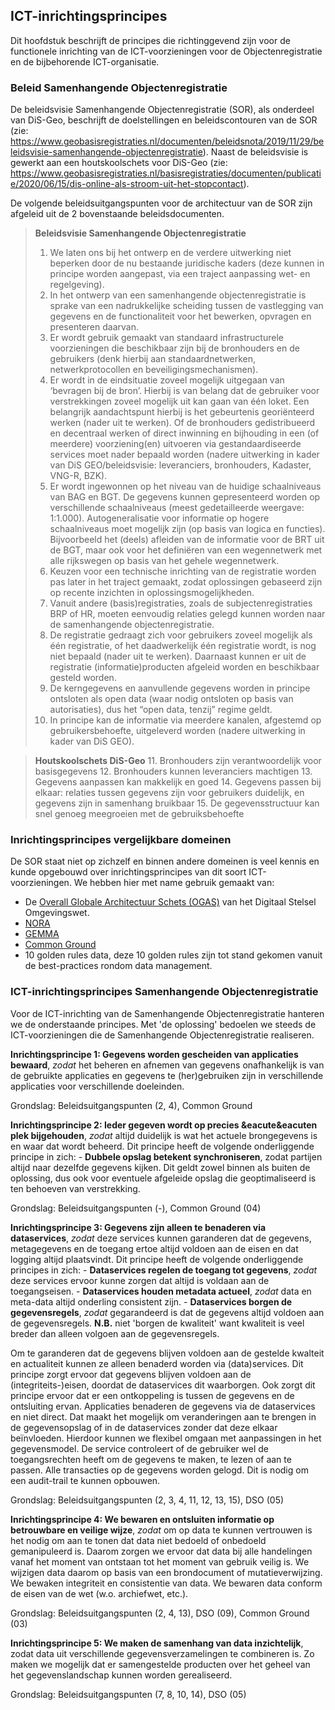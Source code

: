 ## ICT-inrichtingsprincipes

Dit hoofdstuk beschrijft de principes die richtinggevend zijn voor de functionele inrichting van de ICT-voorzieningen voor de Objectenregistratie en de bijbehorende ICT-organisatie. 

### Beleid Samenhangende Objectenregistratie

De beleidsvisie Samenhangende Objectenregistratie (SOR), als onderdeel van DiS-Geo, beschrijft de doelstellingen en beleidscontouren van de SOR (zie: https://www.geobasisregistraties.nl/documenten/beleidsnota/2019/11/29/beleidsvisie-samenhangende-objectenregistratie). Naast de beleidsvisie is gewerkt aan een houtskoolschets voor DiS-Geo (zie: https://www.geobasisregistraties.nl/basisregistraties/documenten/publicatie/2020/06/15/dis-online-als-stroom-uit-het-stopcontact).

De volgende beleidsuitgangspunten voor de architectuur van de SOR zijn afgeleid uit de 2 bovenstaande beleidsdocumenten.

> **Beleidsvisie Samenhangende Objectenregistratie**
> 1. We laten ons bij het ontwerp en de verdere uitwerking niet beperken door de nu bestaande juridische kaders (deze kunnen in principe worden aangepast, via een traject aanpassing wet- en regelgeving).
> 2. In het ontwerp van een samenhangende objectenregistratie is sprake van een nadrukkelijke scheiding tussen de vastlegging van gegevens en de functionaliteit voor het bewerken, opvragen en presenteren daarvan.
> 3. Er wordt gebruik gemaakt van standaard infrastructurele voorzieningen die beschikbaar zijn bij de bronhouders en de gebruikers (denk hierbij aan standaardnetwerken, netwerkprotocollen en beveiligingsmechanismen).
> 4. Er wordt in de eindsituatie zoveel mogelijk uitgegaan van ‘bevragen bij de bron’. Hierbij is van belang dat de gebruiker voor verstrekkingen zoveel mogelijk uit kan gaan van één loket. Een belangrijk aandachtspunt hierbij is het gebeurtenis georiënteerd werken (nader uit te werken). Of de bronhouders gedistribueerd en decentraal werken of direct inwinning en bijhouding in een (of meerdere) voorziening(en) uitvoeren via gestandaardiseerde services moet nader bepaald worden (nadere uitwerking in kader van DiS GEO/beleidsvisie: leveranciers, bronhouders, Kadaster, VNG-R, BZK).
> 5. Er wordt ingewonnen op het niveau van de huidige schaalniveaus van BAG en BGT. De gegevens kunnen gepresenteerd worden op verschillende schaalniveaus (meest gedetailleerde weergave: 1:1.000). Autogeneralisatie voor informatie op hogere schaalniveaus moet mogelijk zijn (op basis van logica en functies). Bijvoorbeeld het (deels) afleiden van de informatie voor de BRT uit de BGT, maar ook voor het definiëren van een wegennetwerk met alle rijkswegen op basis van het gehele wegennetwerk.
> 6. Keuzen voor een technische inrichting van de registratie worden pas later in het traject gemaakt, zodat oplossingen gebaseerd zijn op recente inzichten in oplossingsmogelijkheden.
> 7. Vanuit andere (basis)registraties, zoals de subjectenregistraties BRP of HR, moeten eenvoudig relaties gelegd kunnen worden naar de samenhangende objectenregistratie.
> 8. De registratie gedraagt zich voor gebruikers zoveel mogelijk als één registratie, of het daadwerkelijk één registratie wordt, is nog niet bepaald (nader uit te werken). Daarnaast kunnen er uit de registratie (informatie)producten afgeleid worden en beschikbaar gesteld worden.
> 9. De kerngegevens en aanvullende gegevens worden in principe ontsloten als open data (waar nodig ontsloten op basis van autorisaties), dus het “open data, tenzij” regime geldt.
> 10. In principe kan de informatie via meerdere kanalen, afgestemd op gebruikersbehoefte, uitgeleverd worden (nadere uitwerking in kader van DiS GEO).

> **Houtskoolschets DiS-Geo**
> 11. Bronhouders zijn verantwoordelijk voor basisgegevens
> 12. Bronhouders kunnen leveranciers machtigen
> 13. Gegevens aanpassen kan makkelijk en goed
> 14. Gegevens passen bij elkaar: relaties tussen gegevens zijn voor gebruikers duidelijk, en gegevens zijn in samenhang bruikbaar
> 15. De gegevensstructuur kan snel genoeg meegroeien met de gebruiksbehoefte

### Inrichtingsprincipes vergelijkbare domeinen

De SOR staat niet op zichzelf en binnen andere domeinen is veel kennis en kunde opgebouwd over inrichtingsprincipes van dit soort ICT-voorzieningen. We hebben hier met name gebruik gemaakt van:
- De [Overall Globale Architectuur Schets (OGAS)](https://aandeslagmetdeomgevingswet.nl/publish/library/219/dso_-_gas_-_overall_gas_1.pdf) van het Digitaal Stelsel Omgevingswet.
- [NORA](#basisprincipes-nora)
- [GEMMA](#inrichtingsprincipes-gemma)
- [Common Ground](#inrichtingsprincipes-common-ground)
- 10 golden rules data, deze 10 golden rules zijn tot stand gekomen vanuit de best-practices rondom data management.


### ICT-inrichtingsprincipes Samenhangende Objectenregistratie

Voor de ICT-inrichting van de Samenhangende Objectenregistratie hanteren we de onderstaande principes. Met 'de oplossing' bedoelen we steeds de ICT-voorzieningen die de Samenhangende Objectenregistratie realiseren.

 **Inrichtingsprincipe 1: Gegevens worden gescheiden van applicaties bewaard**, *zodat* het beheren en afnemen van gegevens onafhankelijk is van de gebruikte applicaties en gegevens te (her)gebruiken zijn in verschillende applicaties voor verschillende doeleinden.
 
Grondslag: Beleidsuitgangspunten (2, 4), Common Ground 

**Inrichtingsprincipe 2: Ieder gegeven wordt op precies &eacute&eacuten plek bijgehouden**, *zodat* altijd duidelijk is wat het actuele brongegevens is en waar dat wordt beheerd. Dit principe heeft de volgende onderliggende principe in zich:
     - **Dubbele opslag betekent synchroniseren**, zodat partijen altijd naar dezelfde gegevens kijken. Dit geldt zowel binnen als buiten de oplossing, dus ook voor eventuele afgeleide opslag die geoptimaliseerd is ten behoeven van verstrekking.

Grondslag: Beleidsuitgangspunten (-), Common Ground (04)

**Inrichtingsprincipe 3: Gegevens zijn alleen te benaderen via dataservices**, *zodat* deze services kunnen garanderen dat de gegevens, metagegevens en de toegang ertoe altijd voldoen aan de eisen en dat logging altijd plaatsvindt. Dit principe heeft de volgende onderliggende principes in zich:
    - **Dataservices regelen de toegang tot gegevens**, *zodat* deze services ervoor kunne zorgen dat altijd is voldaan aan de toegangseisen.
    - **Dataservices houden metadata actueel**, *zodat* data en meta-data altijd onderling consistent zijn.
    - **Dataservices borgen de gegevensregels**, *zodat* gegarandeerd is dat de gegevens altijd voldoen aan de gegevensregels. **N.B.** niet 'borgen de kwaliteit' want kwaliteit is veel breder dan alleen volgoen aan de gegevensregels.

Om te garanderen dat de gegevens blijven voldoen aan de gestelde kwalteit en actualiteit kunnen ze alleen benaderd worden via (data)services. Dit principe zorgt ervoor dat gegevens blijven voldoen aan de (integriteits-)eisen, doordat de dataservices dit waarborgen. Ook zorgt dit principe ervoor dat er een ontkoppeling is tussen de gegevens en de ontsluiting ervan. Applicaties benaderen de gegevens via de dataservices en niet direct. Dat maakt het mogelijk om veranderingen aan te brengen in de gegevensopslag of in de dataservices zonder dat deze elkaar beïnvloeden. Hierdoor kunnen we flexibel omgaan met aanpassingen in het gegevensmodel.
De service controleert of de gebruiker wel de toegangsrechten heeft om de gegevens te maken, te lezen of aan te passen.
Alle transacties op de gegevens worden gelogd. Dit is nodig om een audit-trail te kunnen opbouwen.

Grondslag: Beleidsuitgangspunten (2, 3, 4, 11, 12, 13, 15), DSO (05)
 
**Inrichtingsprincipe 4: We bewaren en ontsluiten informatie op betrouwbare en veilige wijze**, *zodat* om op data te kunnen vertrouwen is het nodig om aan te tonen dat data niet bedoeld of onbedoeld gemanipuleerd is. Daarom zorgen we ervoor dat data bij alle handelingen vanaf het moment van ontstaan tot het moment van gebruik veilig is. We wijzigen data daarom op basis van een brondocument of mutatieverwijzing. We bewaken integriteit en consistentie van data. We bewaren data conform de eisen van de wet (w.o. archiefwet, etc.).

Grondslag: Beleidsuitgangspunten (2, 4, 13), DSO (09), Common Ground (03)

**Inrichtingsprincipe 5: We maken de samenhang van data inzichtelijk**, zodat data uit verschillende gegevensverzamelingen te combineren is. Zo maken we mogelijk dat er samengestelde producten over het geheel van het gegevenslandschap kunnen worden gerealiseerd.

Grondslag: Beleidsuitgangspunten (7, 8, 10, 14), DSO (05)



